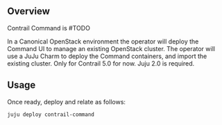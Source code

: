 Overview
--------

Contrail Command is #TODO

In a Canonical OpenStack environment the operator will deploy the Command UI to manage an existing OpenStack cluster. The operator will use a JuJu Charm to deploy the Command containers, and import the existing cluster.
Only for Contrail 5.0 for now.
Juju 2.0 is required.

Usage
-----

Once ready, deploy and relate as follows:

    juju deploy contrail-command
